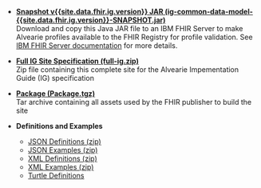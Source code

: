 * **[Snapshot v{{site.data.fhir.ig.version}} JAR (ig-common-data-model-{{site.data.fhir.ig.version}}-SNAPSHOT.jar)](ig-common-data-model-{{site.data.fhir.ig.version}}-SNAPSHOT.jar)**<br />
Download and copy this Java JAR file to an IBM FHIR Server to make Alvearie profiles available to the FHIR Registry for profile validation.  See [IBM FHIR Server documentation](https://ibm.github.io/FHIR/guides/FHIRValidationGuide) for more details.

* **[Full IG Site Specification (full-ig.zip)](full-ig.zip)**<br />
Zip file containing this complete site for the Alvearie Impementation Guide (IG) specification

* **[Package (Package.tgz)](package.tgz)**<br />
Tar archive containing all assets used by the FHIR publisher to build the site

* **Definitions and Examples**<br />
  - [JSON Definitions (zip)](definitions.json.zip)
  - [JSON Examples (zip)](examples.json.zip)
  - [XML Definitions (zip)](definitions.xml.zip)
  - [XML Examples (zip)](examples.ttl.zip)
  - [Turtle Definitions](definitions.ttl.zip)